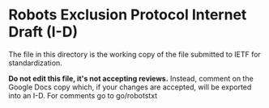 <!--* freshness: { owner: 'illyes' reviewed: '2019-06-25' } *-->

# Robots Exclusion Protocol Internet Draft (I-D)

The file in this directory is the working copy of the file submitted to IETF for
standardization.

**Do not edit this file, it's not accepting reviews.** Instead, comment on the
Google Docs copy which, if your changes are accepted, will be exported into an
I-D. For comments go to go/robotstxt
